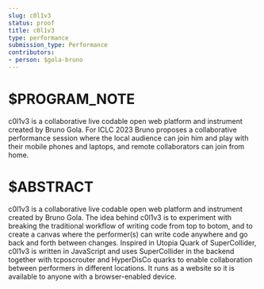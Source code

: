 ```yaml
---
slug: c0l1v3
status: proof
title: c0l1v3
type: performance
submission_type: Performance
contributors:
- person: $gola-bruno
---
```


# $PROGRAM_NOTE

c0l1v3 is a collaborative live codable open web platform and instrument
created by Bruno Gola. For ICLC 2023 Bruno proposes a collaborative
performance session where the local audience can join him and play with
their mobile phones and laptops, and remote collaborators can join from
home.

# $ABSTRACT

c0l1v3 is a collaborative live codable open web platform and instrument
created by Bruno Gola. The idea behind c0l1v3 is to experiment with
breaking the traditional workflow of writing code from top to botom, and to
create a canvas where the performer(s) can write code anywhere and go
back and forth between changes. Inspired in Utopia Quark of SuperCollider,
c0l1v3 is written in JavaScript and uses SuperCollider in the backend
together with tcposcrouter and HyperDisCo quarks to enable collaboration
between performers in different locations. It runs as a website so it is
available to anyone with a browser-enabled device.
